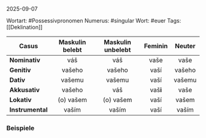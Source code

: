 
2025-09-07

Wortart: #Possessivpronomen
Numerus: #singular
Wort: #euer
Tags: [[Deklination]]

| Casus            | Maskulin belebt | Maskulin unbelebt | Feminin  | Neuter |
| ---------------- | :-------------: | :---------------: | :------: | :----: |
| **Nominativ**    |       váš       |        váš        |   vaše   |  vaše  |
| **Genitiv**      |     vašeho      |      vašeho       |   vaší   | vašeho |
| **Dativ**        |     vašemu      |      vašemu       |   vaší   | vašemu |
| **Akkusativ**    |     vašeho      |        váš        | vaš**i** |  vaše  |
| **Lokativ**      |    (o) vašem    |     (o) vašem     |   vaší   | vašem  |
| **Instrumental** |      vaším      |       vaším       |   vaší   | vaším  |

### Beispiele
